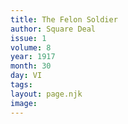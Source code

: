 ```yaml
---
title: The Felon Soldier
author: Square Deal
issue: 1
volume: 8
year: 1917
month: 30
day: VI
tags:
layout: page.njk
image:
---
```



